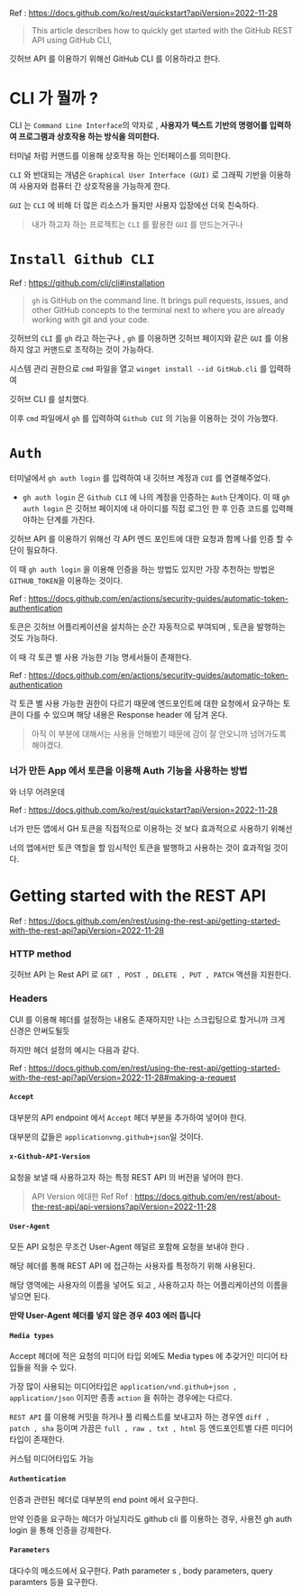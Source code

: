 Ref : https://docs.github.com/ko/rest/quickstart?apiVersion=2022-11-28

> This article describes how to quickly get started with the GitHub REST API using GitHub CLI,

깃허브 API 를 이용하기 위해선 GitHub CLI 를 이용하라고 한다.

# CLI 가 뭘까 ?

CLI 는 `Command Line Interface`의 약자로 , **사용자가 텍스트 기반의 명령어를 입력하여 프로그램과 상호작용 하는 방식을 의미한다.**

터미널 처럼 커맨드를 이용해 상호작용 하는 인터페이스를 의미한다.

`CLI` 와 반대되는 개념은 `Graphical User Interface (GUI)` 로 그래픽 기반을 이용하여 사용자와 컴퓨터 간 상호작용을 가능하게 한다.

`GUI` 는 `CLI` 에 비해 더 많은 리소스가 들지만 사용자 입장에선 더욱 친숙하다.

> 내가 하고자 하는 프로젝트는 `CLI` 를 활용한 `GUI` 를 만드는거구나

# `Install Github CLI`

Ref : https://github.com/cli/cli#installation

> `gh` is GitHub on the command line. It brings pull requests, issues, and other GitHub concepts to the terminal next to where you are already working with git and your code.

깃허브의 `CLI` 를 `gh` 라고 하는구나 , `gh` 를 이용하면 깃허브 페이지와 같은 `GUI` 를 이용하지 않고 커맨드로 조작하는 것이 가능하다.

시스템 관리 권한으로 `cmd` 파일을 열고 `winget install --id GitHub.cli` 를 입력하여

깃허브 CLI 를 설치했다.

이후 `cmd` 파일에서 `gh` 를 입력하여 `Github CUI` 의 기능을 이용하는 것이 가능했다.

# `Auth`

터미널에서 `gh auth login` 를 입력하여 내 깃허브 계정과 `CUI` 를 연결해주었다.

- `gh auth login` 은 `Github CLI` 에 나의 계정을 인증하는 `Auth` 단계이다.
  이 때 `gh auth login` 은 깃허브 페이지에 내 아이디를 직접 로그인 한 후 인증 코드를 입력해야하는 단계를 가진다.

깃허브 API 를 이용하기 위해선 각 API 엔드 포인트에 대한 요청과 함께 나를 인증 할 수단이 필요하다.

이 때 `gh auth login` 을 이용해 인증을 하는 방법도 있지만 가장 추천하는 방법은 `GITHUB_TOKEN`을 이용하는 것이다.

Ref : https://docs.github.com/en/actions/security-guides/automatic-token-authentication

토큰은 깃허브 어플리케이션을 설치하는 순간 자동적으로 부여되며 , 토큰을 발행하는 것도 가능하다.

이 때 각 토큰 별 사용 가능한 기능 명세서들이 존재한다.

Ref : https://docs.github.com/en/actions/security-guides/automatic-token-authentication

각 토큰 별 사용 가능한 권한이 다르기 때문에 엔드포인트에 대한 요청에서 요구하는 토큰이 다를 수 있으며 해당 내용은 Response header 에 담겨 온다.

> 아직 이 부분에 대해서는 사용을 안해봤기 때문에 감이 잘 안오니까 넘어가도록 해야겠다.

### 너가 만든 App 에서 토큰을 이용해 Auth 기능을 사용하는 방법

와 너무 어려운데

Ref : https://docs.github.com/ko/rest/quickstart?apiVersion=2022-11-28

너가 만든 앱에서 GH 토큰을 직접적으로 이용하는 것 보다 효과적으로 사용하기 위해선

너의 앱에서만 토큰 역할을 할 임시적인 토큰을 발행하고 사용하는 것이 효과적일 것이다.

# Getting started with the REST API

Ref : https://docs.github.com/en/rest/using-the-rest-api/getting-started-with-the-rest-api?apiVersion=2022-11-28

### HTTP method

깃허브 API 는 Rest API 로 `GET , POST , DELETE , PUT , PATCH` 액션을 지원한다.

### Headers

CUI 를 이용해 헤더를 설정하는 내용도 존재하지만 나는 스크립팅으로 할거니까 크게 신경은 안써도될듯

하지만 헤더 설정의 예시는 다음과 같다.

Ref : https://docs.github.com/en/rest/using-the-rest-api/getting-started-with-the-rest-api?apiVersion=2022-11-28#making-a-request

#### `Accept`

대부분의 API endpoint 에서 `Accept` 헤더 부분을 추가하여 넣어야 한다.

대부분의 값들은 `applicationvng.github+json`일 것이다.

#### `x-Github-API-Version`

요청을 보낼 때 사용하고자 하는 특정 REST API 의 버전을 넣어야 한다.

> API Version 에대한 Ref
> Ref : https://docs.github.com/en/rest/about-the-rest-api/api-versions?apiVersion=2022-11-28

#### `User-Agent`

모든 API 요청은 무조건 User-Agent 헤덜르 포함해 요청을 보내야 한다 .

해당 헤더를 통해 REST API 에 접근하는 사용자를 특정하기 위해 사용된다.

해당 영역에는 사용자의 이름을 넣어도 되고 , 사용하고자 하는 어플리케이션의 이름을 넣으면 된다.

**만약 User-Agent 헤더를 넣지 않은 경우 403 에러 뜹니다**

#### `Media types`

Accept 헤더에 적은 요청의 미디어 타입 외에도 Media types 에 추갖거인 미디어 타입들을 적을 수 있다.

가장 많이 사용되는 미디어타입은 `application/vnd.github+json , application/json` 이지만 종종 `action` 을 취하는 경우에는 다르다.

`REST API` 를 이용해 커밋을 하거나 풀 리퀘스트를 보내고자 하는 경우엔 `diff , patch , sha` 등이며 가끔은 `full , raw , txt , html` 등 엔드포인트별 다른 미디어타입이 존재한다.

커스텀 미디어타입도 가능

#### `Authentication`

인증과 관련된 헤더로 대부분의 end point 에서 요구한다.

만약 인증을 요구하는 헤더가 아닐지라도 github cli 를 이용하는 경우, 사용전 gh auth login 을 통해 인증을 강제한다.

#### `Parameters`

대다수의 메소드에서 요구한다. Path parameter s , body parameters, query paramters 등을 요구한다.
